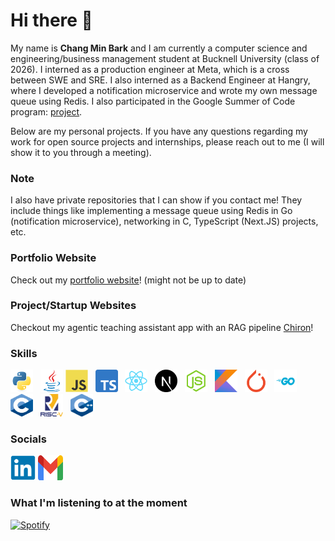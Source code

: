 # Hi there 👋

My name is **Chang Min Bark** and I am currently a computer science and engineering/business management student at Bucknell University (class of 2026). I interned as a production engineer at Meta, which is a cross between SWE and SRE. I also interned as a Backend Engineer at Hangry, where I developed a notification microservice and wrote my own message queue using Redis. I also participated in the Google Summer of Code program: [project](https://summerofcode.withgoogle.com/archive/2024/projects/9916Xzin).

Below are my personal projects. If you have any questions regarding my work for open source projects and internships, please reach out to me (I will show it to you through a meeting).

### Note

I also have private repositories that I can show if you contact me! They include things like implementing a message queue using Redis in Go (notification microservice), networking in C, TypeScript (Next.JS) projects, etc.

### Portfolio Website

Check out my [portfolio website](https://changminbark.github.io/)! (might not be up to date)

### Project/Startup Websites

Checkout my agentic teaching assistant app with an RAG pipeline [Chiron](https://www.chiron-ta.com/)!

### Skills

<p align="left">
<a href="https://www.python.org/" target="_blank" rel="noreferrer"><img src="./img/python-original.svg" width="36" height="36" alt="Python" /></a> &nbsp;
<a href="https://www.java.com/en/" target="_blank" rel="noreferrer"><img src="./img/java-original.svg" width="36" height="36" alt="Java" /></a>
<a href="https://developer.mozilla.org/en-US/docs/Web/JavaScript" target="_blank" rel="noreferrer"><img src="./img/javascript-original.svg" width="36" height="36" alt="JavaScript" /></a> &nbsp;
<a href="https://www.typescriptlang.org/" target="_blank" rel="noreferrer"><img src="./img/Typescript-original.svg" width="36" height="36" alt="TypeScript" /></a> &nbsp;
<a href="https://reactjs.org/" target="_blank" rel="noreferrer"><img src="./img/react-original.svg" width="36" height="36" alt="React" /></a> &nbsp;
<a href="https://nextjs.org/" target="_blank" rel="noreferrer"><img src="./img/nextjs-original.svg" width="36" height="36" alt="NextJS" /></a> &nbsp;
<a href="https://nodejs.org/en" target="_blank" rel="noreferrer"><img src="./img/nodejs-original.svg" width="36" height="36" alt="NodeJS" /></a> &nbsp;
<a href="https://kotlinlang.org/" target="_blank" rel="noreferrer"><img src="./img/kotlin-original.svg" width="36" height="36" alt="Kotlin" /></a> &nbsp;
<a href="https://pytorch.org/" target="_blank" rel="noreferrer"><img src="./img/pytorch-original.svg" width="36" height="36" alt="PyTorch" /></a> &nbsp;
<a href="https://go.dev/" target="_blank" rel="noreferrer"><img src="./img/golang.svg" width="36" height="36" alt="Golang" /></a> &nbsp;
<a href="https://en.wikipedia.org/wiki/C_(programming_language)" target="_blank" rel="noreferrer"><img src="./img/c-language.svg" width="36" height="36" alt="C" /></a> &nbsp;
<a href="https://riscv.org/" target="_blank" rel="noreferrer"><img src="./img/risc-v.svg" width="36" height="36" alt="RISC-V" /></a> &nbsp;
<a href="https://cplusplus.com/" target="_blank" rel="noreferrer"><img src="./img/C++-original.svg" width="36" height="36" alt="C++" /></a> &nbsp;
</p>
</p>

### Socials

<p align="left"> 
<a href="https://www.linkedin.com/in/chang-min-bark-0091b7b9/" target="_blank" rel="noreferrer"><img src="./img/linkedin-original.svg" width="40" height="40" padding-top= "100px" /></a> 
<a href="mailto: cb073@bucknell.edu" target="_blank" rel="noreferrer"><img src="./img/Gmail_icon_(2020).svg" width="40" height="40" /></a> &nbsp;
</p>

<!-- ### My GitHub Stats

![Chang Min's GitHub Stats](https://github-readme-stats-nine-opal-44.vercel.app/api/top-langs/?username=changminbark&show_icons=true&theme=tokyonight) -->

### What I'm listening to at the moment

[![Spotify](https://novatorem-gules-xi.vercel.app/api/spotify)](https://open.spotify.com/user/21espswhitlpcvzqvbtext43i)
